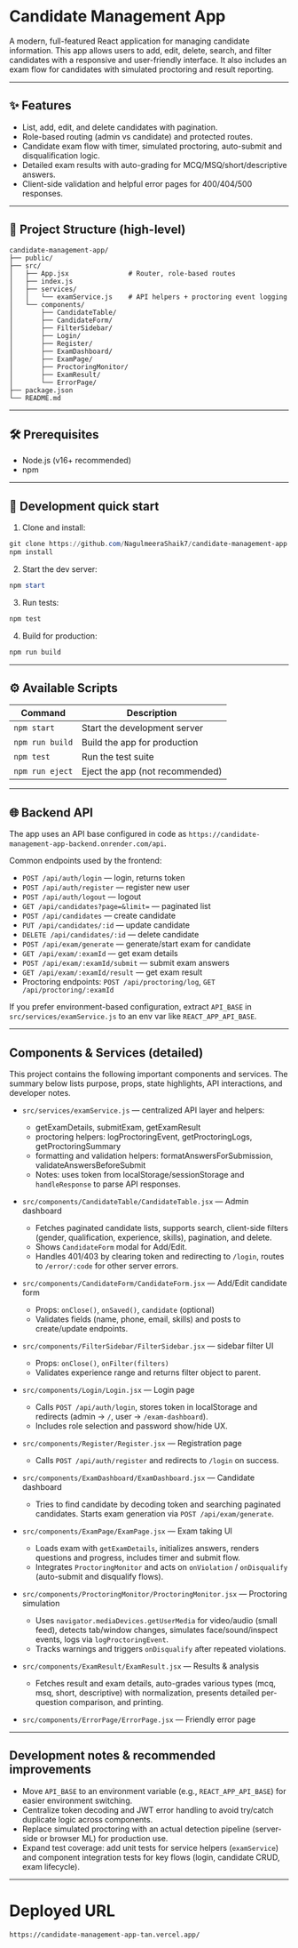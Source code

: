 # Candidate Management App

A modern, full-featured React application for managing candidate information. This app allows users to add, edit, delete, search, and filter candidates with a responsive and user-friendly interface. It also includes an exam flow for candidates with simulated proctoring and result reporting.

---

## ✨ Features

- List, add, edit, and delete candidates with pagination.
- Role-based routing (admin vs candidate) and protected routes.
- Candidate exam flow with timer, simulated proctoring, auto-submit and disqualification logic.
- Detailed exam results with auto-grading for MCQ/MSQ/short/descriptive answers.
- Client-side validation and helpful error pages for 400/404/500 responses.

---

## 📁 Project Structure (high-level)

```
candidate-management-app/
├── public/
├── src/
│   ├── App.jsx               # Router, role-based routes
│   ├── index.js
│   ├── services/
│   │   └── examService.js    # API helpers + proctoring event logging
│   └── components/
│       ├── CandidateTable/
│       ├── CandidateForm/
│       ├── FilterSidebar/
│       ├── Login/
│       ├── Register/
│       ├── ExamDashboard/
│       ├── ExamPage/
│       ├── ProctoringMonitor/
│       ├── ExamResult/
│       └── ErrorPage/
├── package.json
└── README.md
```

---

## 🛠️ Prerequisites

- Node.js (v16+ recommended)
- npm

---

## 🚀 Development quick start

1. Clone and install:

```powershell
git clone https://github.com/NagulmeeraShaik7/candidate-management-app ; cd candidate-management-app
npm install
```

2. Start the dev server:

```powershell
npm start
```

3. Run tests:

```powershell
npm test
```

4. Build for production:

```powershell
npm run build
```

---

## ⚙️ Available Scripts

| Command         | Description                                 |
|-----------------|---------------------------------------------|
| `npm start`     | Start the development server                |
| `npm run build` | Build the app for production                |
| `npm test`      | Run the test suite                          |
| `npm run eject` | Eject the app (not recommended)             |

---

## 🌐 Backend API

The app uses an API base configured in code as `https://candidate-management-app-backend.onrender.com/api`.

Common endpoints used by the frontend:

- `POST /api/auth/login` — login, returns token
- `POST /api/auth/register` — register new user
- `POST /api/auth/logout` — logout
- `GET /api/candidates?page=&limit=` — paginated list
- `POST /api/candidates` — create candidate
- `PUT /api/candidates/:id` — update candidate
- `DELETE /api/candidates/:id` — delete candidate
- `POST /api/exam/generate` — generate/start exam for candidate
- `GET /api/exam/:examId` — get exam details
- `POST /api/exam/:examId/submit` — submit exam answers
- `GET /api/exam/:examId/result` — get exam result
- Proctoring endpoints: `POST /api/proctoring/log`, `GET /api/proctoring/:examId`

If you prefer environment-based configuration, extract `API_BASE` in `src/services/examService.js` to an env var like `REACT_APP_API_BASE`.

---

## Components & Services (detailed)

This project contains the following important components and services. The summary below lists purpose, props, state highlights, API interactions, and developer notes.

- `src/services/examService.js` — centralized API layer and helpers:
	- getExamDetails, submitExam, getExamResult
	- proctoring helpers: logProctoringEvent, getProctoringLogs, getProctoringSummary
	- formatting and validation helpers: formatAnswersForSubmission, validateAnswersBeforeSubmit
	- Notes: uses token from localStorage/sessionStorage and `handleResponse` to parse API responses.

- `src/components/CandidateTable/CandidateTable.jsx` — Admin dashboard
	- Fetches paginated candidate lists, supports search, client-side filters (gender, qualification, experience, skills), pagination, and delete.
	- Shows `CandidateForm` modal for Add/Edit.
	- Handles 401/403 by clearing token and redirecting to `/login`, routes to `/error/:code` for other server errors.

- `src/components/CandidateForm/CandidateForm.jsx` — Add/Edit candidate form
	- Props: `onClose()`, `onSaved()`, `candidate` (optional)
	- Validates fields (name, phone, email, skills) and posts to create/update endpoints.

- `src/components/FilterSidebar/FilterSidebar.jsx` — sidebar filter UI
	- Props: `onClose()`, `onFilter(filters)`
	- Validates experience range and returns filter object to parent.

- `src/components/Login/Login.jsx` — Login page
	- Calls `POST /api/auth/login`, stores token in localStorage and redirects (admin -> `/`, user -> `/exam-dashboard`).
	- Includes role selection and password show/hide UX.

- `src/components/Register/Register.jsx` — Registration page
	- Calls `POST /api/auth/register` and redirects to `/login` on success.

- `src/components/ExamDashboard/ExamDashboard.jsx` — Candidate dashboard
	- Tries to find candidate by decoding token and searching paginated candidates. Starts exam generation via `POST /api/exam/generate`.

- `src/components/ExamPage/ExamPage.jsx` — Exam taking UI
	- Loads exam with `getExamDetails`, initializes answers, renders questions and progress, includes timer and submit flow.
	- Integrates `ProctoringMonitor` and acts on `onViolation` / `onDisqualify` (auto-submit and disqualify flows).

- `src/components/ProctoringMonitor/ProctoringMonitor.jsx` — Proctoring simulation
	- Uses `navigator.mediaDevices.getUserMedia` for video/audio (small feed), detects tab/window changes, simulates face/sound/inspect events, logs via `logProctoringEvent`.
	- Tracks warnings and triggers `onDisqualify` after repeated violations.

- `src/components/ExamResult/ExamResult.jsx` — Results & analysis
	- Fetches result and exam details, auto-grades various types (mcq, msq, short, descriptive) with normalization, presents detailed per-question comparison, and printing.

- `src/components/ErrorPage/ErrorPage.jsx` — Friendly error page

---

## Development notes & recommended improvements

- Move `API_BASE` to an environment variable (e.g., `REACT_APP_API_BASE`) for easier environment switching.
- Centralize token decoding and JWT error handling to avoid try/catch duplicate logic across components.
- Replace simulated proctoring with an actual detection pipeline (server-side or browser ML) for production use.
- Expand test coverage: add unit tests for service helpers (`examService`) and component integration tests for key flows (login, candidate CRUD, exam lifecycle).

---

# Deployed URL

```
https://candidate-management-app-tan.vercel.app/

```
